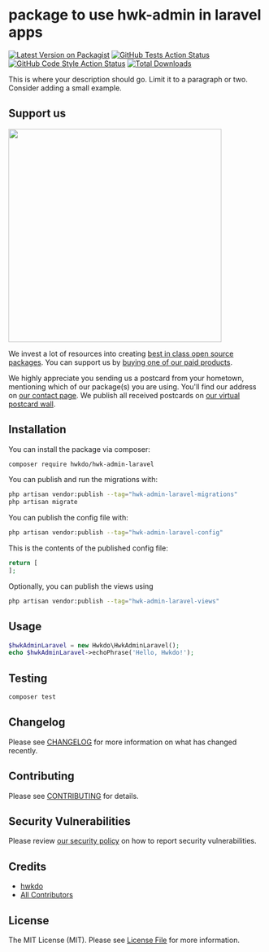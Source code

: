 # package to use hwk-admin in laravel apps

[![Latest Version on Packagist](https://img.shields.io/packagist/v/hwkdo/hwk-admin-laravel.svg?style=flat-square)](https://packagist.org/packages/hwkdo/hwk-admin-laravel)
[![GitHub Tests Action Status](https://img.shields.io/github/actions/workflow/status/hwkdo/hwk-admin-laravel/run-tests.yml?branch=main&label=tests&style=flat-square)](https://github.com/hwkdo/hwk-admin-laravel/actions?query=workflow%3Arun-tests+branch%3Amain)
[![GitHub Code Style Action Status](https://img.shields.io/github/actions/workflow/status/hwkdo/hwk-admin-laravel/fix-php-code-style-issues.yml?branch=main&label=code%20style&style=flat-square)](https://github.com/hwkdo/hwk-admin-laravel/actions?query=workflow%3A"Fix+PHP+code+style+issues"+branch%3Amain)
[![Total Downloads](https://img.shields.io/packagist/dt/hwkdo/hwk-admin-laravel.svg?style=flat-square)](https://packagist.org/packages/hwkdo/hwk-admin-laravel)

This is where your description should go. Limit it to a paragraph or two. Consider adding a small example.

## Support us

[<img src="https://github-ads.s3.eu-central-1.amazonaws.com/hwk-admin-laravel.jpg?t=1" width="419px" />](https://spatie.be/github-ad-click/hwk-admin-laravel)

We invest a lot of resources into creating [best in class open source packages](https://spatie.be/open-source). You can support us by [buying one of our paid products](https://spatie.be/open-source/support-us).

We highly appreciate you sending us a postcard from your hometown, mentioning which of our package(s) you are using. You'll find our address on [our contact page](https://spatie.be/about-us). We publish all received postcards on [our virtual postcard wall](https://spatie.be/open-source/postcards).

## Installation

You can install the package via composer:

```bash
composer require hwkdo/hwk-admin-laravel
```

You can publish and run the migrations with:

```bash
php artisan vendor:publish --tag="hwk-admin-laravel-migrations"
php artisan migrate
```

You can publish the config file with:

```bash
php artisan vendor:publish --tag="hwk-admin-laravel-config"
```

This is the contents of the published config file:

```php
return [
];
```

Optionally, you can publish the views using

```bash
php artisan vendor:publish --tag="hwk-admin-laravel-views"
```

## Usage

```php
$hwkAdminLaravel = new Hwkdo\HwkAdminLaravel();
echo $hwkAdminLaravel->echoPhrase('Hello, Hwkdo!');
```

## Testing

```bash
composer test
```

## Changelog

Please see [CHANGELOG](CHANGELOG.md) for more information on what has changed recently.

## Contributing

Please see [CONTRIBUTING](CONTRIBUTING.md) for details.

## Security Vulnerabilities

Please review [our security policy](../../security/policy) on how to report security vulnerabilities.

## Credits

- [hwkdo](https://github.com/hwkdo)
- [All Contributors](../../contributors)

## License

The MIT License (MIT). Please see [License File](LICENSE.md) for more information.
